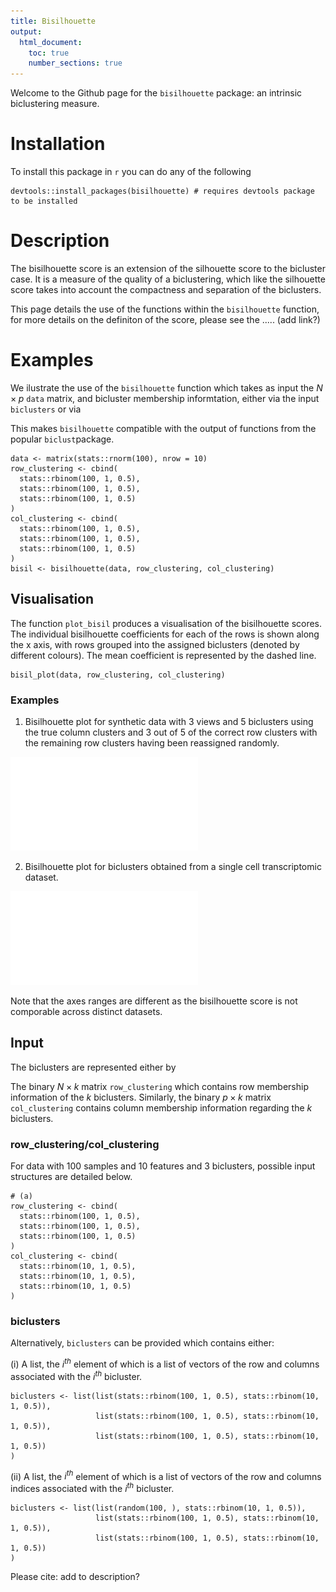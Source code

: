 ```yaml
---
title: Bisilhouette
output:
  html_document: 
    toc: true
    number_sections: true
---
```


Welcome to the Github page for the `bisilhouette` package: an intrinsic biclustering measure.

# Installation 
To install this package in `r` you can do any of the following
```{r}
devtools::install_packages(bisilhouette) # requires devtools package to be installed
```

# Description 
The bisilhouette score is an extension of the silhouette score to the bicluster case. It is a measure of the quality of a biclustering, which like the silhouette score takes into account the compactness and separation of the biclusters.

This page details the use of the functions within the `bisilhouette` function, for more details on the definiton of the score, please see the ..... (add link?)

# Examples 
We ilustrate the use of the `bisilhouette` function which takes as input the $N\times p$ `data` matrix, and bicluster membership informtation, either via the input `biclusters` or via 

This makes `bisilhouette` compatible with the output of functions from the popular `biclust`package.
```{r}
data <- matrix(stats::rnorm(100), nrow = 10)
row_clustering <- cbind(
  stats::rbinom(100, 1, 0.5),
  stats::rbinom(100, 1, 0.5),
  stats::rbinom(100, 1, 0.5)
)
col_clustering <- cbind(
  stats::rbinom(100, 1, 0.5),
  stats::rbinom(100, 1, 0.5),
  stats::rbinom(100, 1, 0.5)
)
bisil <- bisilhouette(data, row_clustering, col_clustering)
```

## Visualisation
The function `plot_bisil` produces a visualisation of the bisilhouette scores.  The individual bisilhouette coefficients for each of the rows is shown along the x axis, with rows grouped into the assigned biclusters (denoted by different colours). The mean coefficient is represented by the dashed line. 
```{r}
bisil_plot(data, row_clustering, col_clustering)
```

### Examples
1. Bisilhouette plot for synthetic data with 3 views and 5 biclusters using the true column clusters and 3 out of 5 of the correct row clusters with the remaining row clusters having been reassigned randomly.  

![Synthetic data](vignettes/shuffled_bisil_plot.pdf)

2. Bisilhouette plot for biclusters obtained from a single cell transcriptomic dataset. 

![Synthetic data](vignettes/sc_bisil_plot.pdf)

Note that the axes ranges are different as the bisilhouette score is not comporable across distinct datasets.


## Input
The biclusters are represented either by 


The binary $N\times k$ matrix `row_clustering` which contains row membership information of the $k$ biclusters. Similarly, the binary $p\times k$ matrix `col_clustering` contains column membership information regarding the $k$ biclusters.

### row_clustering/col_clustering
For data with $100$ samples and $10$ features and $3$ biclusters, possible input structures are detailed below.

```{r}
# (a)
row_clustering <- cbind(
  stats::rbinom(100, 1, 0.5),
  stats::rbinom(100, 1, 0.5),
  stats::rbinom(100, 1, 0.5)
)
col_clustering <- cbind(
  stats::rbinom(10, 1, 0.5),
  stats::rbinom(10, 1, 0.5),
  stats::rbinom(10, 1, 0.5)
)
```

### biclusters

Alternatively, `biclusters` can be provided which contains either:

(i) A list, the $i^{th}$ element of which is a list of vectors of the row and columns associated with the $i^{th}$ bicluster.

```{r}
biclusters <- list(list(stats::rbinom(100, 1, 0.5), stats::rbinom(10, 1, 0.5)),
                   list(stats::rbinom(100, 1, 0.5), stats::rbinom(10, 1, 0.5)),
                   list(stats::rbinom(100, 1, 0.5), stats::rbinom(10, 1, 0.5))
)
```

(ii) A list, the $i^{th}$ element of which is a list of vectors of the row and columns indices associated with the $i^{th}$ bicluster.

```{r}
biclusters <- list(list(random(100, ), stats::rbinom(10, 1, 0.5)),
                   list(stats::rbinom(100, 1, 0.5), stats::rbinom(10, 1, 0.5)),
                   list(stats::rbinom(100, 1, 0.5), stats::rbinom(10, 1, 0.5))
)
```

Please cite: 
add to description?
